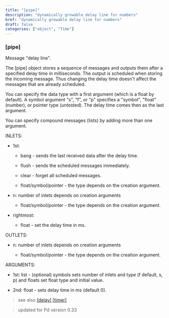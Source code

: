 ```yaml
---
title: "[pipe]"
description: "dynamically growable delay line for numbers"
bref: "dynamically growable delay line for numbers"
draft: false
categories: ["object", "Time"]
---
```


### [pipe]

Message "delay line".

The [pipe] object stores a sequence of messages and outputs them after a specified delay time in milliseconds. The output is scheduled when storing the incoming message. Thus changing the delay time doesn't affect the messages that are already scheduled.

You can specify the data type with a first argument (which is a float by default). A symbol argument "s", "f", or "p" specifies a "symbol", "float" (number), or pointer type (untested). The delay time comes then as the last argument.

You can specify compound messages (lists) by adding more than one argument.


INLETS:

- 1st:

  - bang - sends the last received data after the delay time.

  - flush - sends the scheduled messages immediately.

  - clear - forget all scheduled messages.
  
  - float/symbol/pointer - the type depends on the creation argument.

- n: number of inlets depends on creation arguments

  - float/symbol/pointer - the type depends on the creation argument.

- rightmost:

  - float - set the delay time in ms.

OUTLETS:



- n: number of inlets depends on creation arguments

  - float/symbol/pointer - the type depends on the creation argument.

ARGUMENTS:

- 1st: list - (optional) symbols sets number of inlets and type (f default,  s,  p) and floats set float type and initial value.

- 2nd: float - sets delay time in ms (default 0).
 
 
 
 
> see also [[delay]](../delay) [[timer]](../timer) 
 
> updated for Pd version 0.33